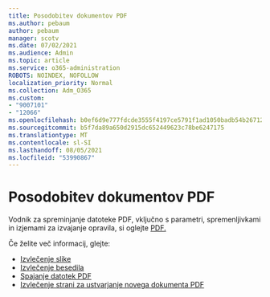 ```yaml
---
title: Posodobitev dokumentov PDF
ms.author: pebaum
author: pebaum
manager: scotv
ms.date: 07/02/2021
ms.audience: Admin
ms.topic: article
ms.service: o365-administration
ROBOTS: NOINDEX, NOFOLLOW
localization_priority: Normal
ms.collection: Adm_O365
ms.custom:
- "9007101"
- "12066"
ms.openlocfilehash: b0ef6d9e777fdcde3555f4197ce5791f1ad1050badb54b267129d2b1febe0e7c
ms.sourcegitcommit: b5f7da89a650d2915dc652449623c78be6247175
ms.translationtype: MT
ms.contentlocale: sl-SI
ms.lasthandoff: 08/05/2021
ms.locfileid: "53990867"
---
```

# <a name="update-pdf-documents"></a>Posodobitev dokumentov PDF

Vodnik za spreminjanje datoteke PDF, vključno s parametri, spremenljivkami in izjemami za izvajanje opravila, si oglejte [PDF.](/power-automate/desktop-flows/actions-reference/pdf)

Če želite več informacij, glejte:

- [Izvlečenje slike](/power-automate/desktop-flows/actions-reference/pdf#pdf-actions)
- [Izvlečenje besedila](/power-automate/desktop-flows/actions-reference/pdf#extracttextfrompdfaction)
- [Spajanje datotek PDF](/power-automate/desktop-flows/actions-reference/pdf#mergefiles)
- [Izvlečenje strani za ustvarjanje novega dokumenta PDF](/power-automate/desktop-flows/actions-reference/pdf#extractpages)

